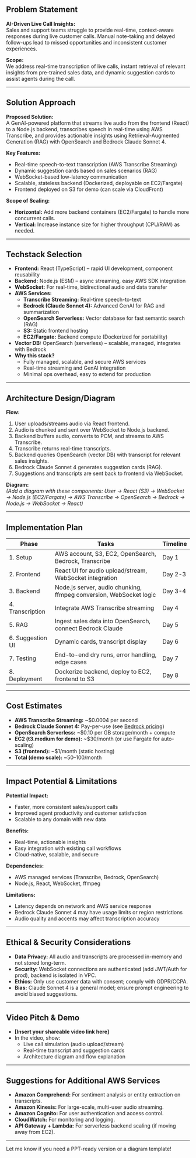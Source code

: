 ## Problem Statement

**AI-Driven Live Call Insights:**  
Sales and support teams struggle to provide real-time, context-aware responses during live customer calls. Manual note-taking and delayed follow-ups lead to missed opportunities and inconsistent customer experiences.

**Scope:**  
We address real-time transcription of live calls, instant retrieval of relevant insights from pre-trained sales data, and dynamic suggestion cards to assist agents during the call.

---

## Solution Approach

**Proposed Solution:**  
A GenAI-powered platform that streams live audio from the frontend (React) to a Node.js backend, transcribes speech in real-time using AWS Transcribe, and provides actionable insights using Retrieval-Augmented Generation (RAG) with OpenSearch and Bedrock Claude Sonnet 4.

**Key Features:**
- Real-time speech-to-text transcription (AWS Transcribe Streaming)
- Dynamic suggestion cards based on sales scenarios (RAG)
- WebSocket-based low-latency communication
- Scalable, stateless backend (Dockerized, deployable on EC2/Fargate)
- Frontend deployed on S3 for demo (can scale via CloudFront)

**Scope of Scaling:**
- **Horizontal:** Add more backend containers (EC2/Fargate) to handle more concurrent calls.
- **Vertical:** Increase instance size for higher throughput (CPU/RAM) as needed.

---

## Techstack Selection

- **Frontend:** React (TypeScript) – rapid UI development, component reusability
- **Backend:** Node.js (ESM) – async streaming, easy AWS SDK integration
- **WebSocket:** For real-time, bidirectional audio and data transfer
- **AWS Services:**
  - **Transcribe Streaming:** Real-time speech-to-text
  - **Bedrock (Claude Sonnet 4):** Advanced GenAI for RAG and summarization
  - **OpenSearch Serverless:** Vector database for fast semantic search (RAG)
  - **S3:** Static frontend hosting
  - **EC2/Fargate:** Backend compute (Dockerized for portability)
- **Vector DB:** OpenSearch (serverless) – scalable, managed, integrates with Bedrock
- **Why this stack?**  
  - Fully managed, scalable, and secure AWS services
  - Real-time streaming and GenAI integration
  - Minimal ops overhead, easy to extend for production

---

## Architecture Design/Diagram

**Flow:**
1. User uploads/streams audio via React frontend.
2. Audio is chunked and sent over WebSocket to Node.js backend.
3. Backend buffers audio, converts to PCM, and streams to AWS Transcribe.
4. Transcribe returns real-time transcripts.
5. Backend queries OpenSearch (vector DB) with transcript for relevant sales insights.
6. Bedrock Claude Sonnet 4 generates suggestion cards (RAG).
7. Suggestions and transcripts are sent back to frontend via WebSocket.

**Diagram:**  
*(Add a diagram with these components: User → React (S3) → WebSocket → Node.js (EC2/Fargate) → AWS Transcribe → OpenSearch → Bedrock → Node.js → WebSocket → React)*

---

## Implementation Plan

| Phase            | Tasks                                                                 | Timeline      |
|------------------|-----------------------------------------------------------------------|--------------|
| 1. Setup         | AWS account, S3, EC2, OpenSearch, Bedrock, Transcribe                | Day 1        |
| 2. Frontend      | React UI for audio upload/stream, WebSocket integration               | Day 2-3      |
| 3. Backend       | Node.js server, audio chunking, ffmpeg conversion, WebSocket logic    | Day 3-4      |
| 4. Transcription | Integrate AWS Transcribe streaming                                    | Day 4        |
| 5. RAG           | Ingest sales data into OpenSearch, connect Bedrock Claude             | Day 5        |
| 6. Suggestion UI | Dynamic cards, transcript display                                     | Day 6        |
| 7. Testing       | End-to-end dry runs, error handling, edge cases                       | Day 7        |
| 8. Deployment    | Dockerize backend, deploy to EC2, frontend to S3                      | Day 8        |

---

## Cost Estimates

- **AWS Transcribe Streaming:** ~$0.0004 per second
- **Bedrock Claude Sonnet 4:** Pay-per-use (see [Bedrock pricing](https://aws.amazon.com/bedrock/pricing/))
- **OpenSearch Serverless:** ~$0.10 per GB storage/month + compute
- **EC2 (t3.medium for demo):** ~$30/month (or use Fargate for auto-scaling)
- **S3 (frontend):** ~$1/month (static hosting)
- **Total (demo scale):** ~$50–$100/month

---

## Impact Potential & Limitations

**Potential Impact:**
- Faster, more consistent sales/support calls
- Improved agent productivity and customer satisfaction
- Scalable to any domain with new data

**Benefits:**
- Real-time, actionable insights
- Easy integration with existing call workflows
- Cloud-native, scalable, and secure

**Dependencies:**
- AWS managed services (Transcribe, Bedrock, OpenSearch)
- Node.js, React, WebSocket, ffmpeg

**Limitations:**
- Latency depends on network and AWS service response
- Bedrock Claude Sonnet 4 may have usage limits or region restrictions
- Audio quality and accents may affect transcription accuracy

---

## Ethical & Security Considerations

- **Data Privacy:** All audio and transcripts are processed in-memory and not stored long-term.
- **Security:** WebSocket connections are authenticated (add JWT/Auth for prod), backend is isolated in VPC.
- **Ethics:** Only use customer data with consent; comply with GDPR/CCPA.
- **Bias:** Claude Sonnet 4 is a general model; ensure prompt engineering to avoid biased suggestions.

---

## Video Pitch & Demo

- **[Insert your shareable video link here]**
- In the video, show:
  - Live call simulation (audio upload/stream)
  - Real-time transcript and suggestion cards
  - Architecture diagram and flow explanation

---

## Suggestions for Additional AWS Services

- **Amazon Comprehend:** For sentiment analysis or entity extraction on transcripts.
- **Amazon Kinesis:** For large-scale, multi-user audio streaming.
- **Amazon Cognito:** For user authentication and access control.
- **CloudWatch:** For monitoring and logging.
- **API Gateway + Lambda:** For serverless backend scaling (if moving away from EC2).

---

Let me know if you need a PPT-ready version or a diagram template!